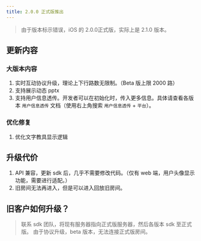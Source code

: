 ```yaml
---
title: 2.0.0 正式版推出
---
```


>由于版本标示错误，iOS 的 2.0.0正式版，实际上是 2.1.0 版本。

## 更新内容

### 大版本内容

1. 实时互动协议升级，理论上下行路数无限制。（Beta 版上限 2000 路）
1. 支持展示动态 pptx
1. 支持用户信息透传。开发者可以在初始化时，传入更多信息。具体请查看各版本 `用户信息透传` 文档（使用右上角搜索 `用户信息透传` + `平台`）。

### 优化修复

1. 优化文字教具显示逻辑

## 升级代价

1. API 兼容，更新 sdk 后，几乎不需要修改代码。（仅有 web 端，用户头像显示功能，需要进行适配。）
1. 旧房间无法再进入，但是可以进入回放旧房间。

## 旧客户如何升级？

> 联系 sdk 团队，将现有服务器指向正式版服务器，然后各版本 sdk 至正式版。
由于协议升级，beta 版本，无法连接正式版房间。